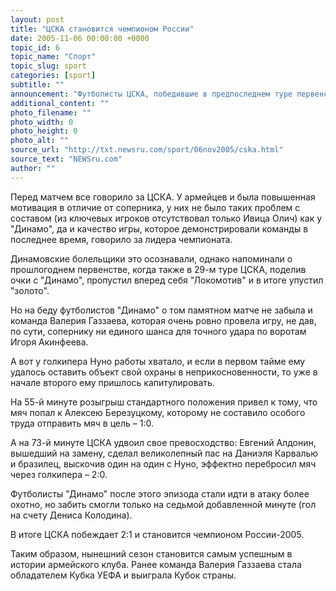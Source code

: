 ```yaml
---
layout: post
title: "ЦСКА становится чемпионом России"
date: 2005-11-06 00:00:00 +0000
topic_id: 6
topic_name: "Спорт"
topic_slug: sport
categories: [sport]
subtitle: ""
announcement: "Футболисты ЦСКА, победившие в предпоследнем туре первенства станы столичное \"Динамо\" со счетом 2:1, стали чемпионами России досрочно."
additional_content: ""
photo_filename: ""
photo_width: 0
photo_height: 0
photo_alt: ""
source_url: "http://txt.newsru.com/sport/06nov2005/cska.html"
source_text: "NEWSru.com"
author: ""
---
```

Перед матчем все говорило за ЦСКА. У армейцев и была повышенная мотивация в отличие от соперника, у них не было таких проблем с составом (из ключевых игроков отсутствовал только Ивица Олич) как у "Динамо", да и качество игры, которое демонстрировали команды в последнее время, говорило за лидера чемпионата.

Динамовские болельщики это осознавали, однако напоминали о прошлогоднем первенстве, когда также в 29-м туре ЦСКА, поделив очки с "Динамо", пропустил вперед себя "Локомотив" и в итоге упустил "золото".

Но на беду футболистов "Динамо" о том памятном матче не забыла и команда Валерия Газзаева, которая очень ровно провела игру, не дав, по сути, сопернику ни единого шанса для точного удара по воротам Игоря Акинфеева.

А вот у голкипера Нуно работы хватало, и если в первом тайме ему удалось оставить объект свой охраны в неприкосновенности, то уже в начале второго ему пришлось капитулировать.

На 55-й минуте розыгрыш стандартного положения привел к тому, что мяч попал к Алексею Березуцкому, которому не составило особого труда отправить мяч в цель – 1:0.

А на 73-й минуте ЦСКА удвоил свое превосходство: Евгений Алдонин, вышедший на замену, сделал великолепный пас на Даниэля Карвалью и бразилец, выскочив один на один с Нуно, эффектно перебросил мяч через голкипера – 2:0.

Футболисты "Динамо" после этого эпизода стали идти в атаку более охотно, но забить смогли только на седьмой добавленной минуте (гол на счету Дениса Колодина).

В итоге ЦСКА побеждает 2:1 и становится чемпионом России-2005.

Таким образом, нынешний сезон становится самым успешным в истории армейского клуба. Ранее команда Валерия Газзаева стала обладателем Кубка УЕФА и выиграла Кубок страны.
